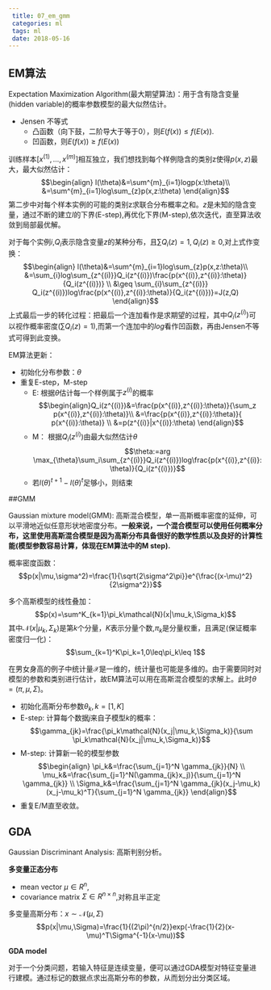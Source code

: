 ```yaml
---
 title: 07_em_gmm
 categories: ml
 tags: ml
 date: 2018-05-16
---
```


## EM算法

Expectation Maximization Algorithm(最大期望算法)：用于含有隐含变量(hidden variable)的概率参数模型的最大似然估计。

- Jensen 不等式
    - 凸函数（向下鼓，二阶导大于等于0），则$E(f(x))\leq f(E(x))$.
    - 凹函数，则$E(f(x))\geq f(E(x))$

训练样本$[x^{(1)},\dots,x^{(m)}]$相互独立，我们想找到每个样例隐含的类别z使得$p(x,z)$最大，最大似然估计：
$$\begin{align}
l(\theta)&=\sum^{m}_{i=1}logp(x:\theta)\\
&=\sum^{m}_{i=1}log\sum_{z}p(x,z:\theta)
\end{align}$$
第二步中对每个样本实例的可能的类别z求联合分布概率之和。$z$是未知的隐含变量，通过不断的建立$l$的下界(E-step),再优化下界(M-step),依次迭代，直至算法收敛到局部最优解。

对于每个实例$i$,$Q_i$表示隐含变量$z$的某种分布，且$\sum Q_i(z)=1,Q_i(z)\geq 0$,对上式作变换：
$$\begin{align}
l(\theta)&=\sum^{m}_{i=1}log\sum_{z}p(x,z:\theta)\\
        &=\sum_{i}log\sum_{z^{(i)}}Q_i(z^{(i)})\frac{p(x^{(i)},z^{(i)}:\theta)}{Q_i(z^{(i)})} \\
        &\geq \sum_{i}\sum_{z^{(i)}} Q_i(z^{(i)})log\frac{p(x^{(i)},z^{(i)}:\theta)}{Q_i(z^{(i)})}=J(z,Q)
\end{align}$$
上式最后一步的转化过程：把最后一个连加看作是求期望的过程，其中$Q_i(z^{(i)})$可以视作概率密度($\sum Q_i(z)=1$),而第一个连加中的$log$看作凹函数，再由Jensen不等式可得到此变换。

EM算法更新：

- 初始化分布参数：$\theta$
- 重复E-step，M-step
    - E: 根据$\theta$估计每一个样例属于$z^{(i)}$的概率
    $$\begin{align}Q_i(z^{(i)})&=\frac{p(x^{(i)},z^{(i)}:\theta)}{\sum_z p(x^{(i)},z^{(i)}:\theta)}\\
    &=\frac{p(x^{(i)},z^{(i)}:\theta)}{ p(x^{(i)}:\theta)}  \\
    &=p(z^{(i)}|x^{(i)}:\theta)
     \end{align}$$
    - M： 根据$Q_i(z^{(i)})$由最大似然估计$\theta$ 
    $$\theta:=arg \max_{\theta}\sum_i\sum_{z^{(i)}}Q_i(z^{(i)})log\frac{p(x^{(i)},z^{(i)}:\theta)}{Q_i(z^{(i)})}$$
    - 若$l(\theta)^{t+1}-l(\theta)^{t}$足够小，则结束

##GMM

Gaussian mixture model(GMM): 高斯混合模型，单一高斯概率密度的延伸，可以平滑地近似任意形状地密度分布。**一般来说，一个混合模型可以使用任何概率分布，这里使用高斯混合模型是因为高斯分布具备很好的数学性质以及良好的计算性能(模型参数容易计算，体现在EM算法中的M step).**

概率密度函数：
$$p(x|\mu,\sigma^2)=\frac{1}{\sqrt{2\sigma^2\pi}}e^{\frac{(x-\mu)^2}{2\sigma^2}}$$

多个高斯模型的线性叠加：
$$p(x)=\sum^K_{k=1}\pi_k\mathcal{N}(x|\mu_k,\Sigma_k)$$
其中$\mathcal{N}(x|\mu_k,\Sigma_k)$是第$k$个分量，$K$表示分量个数,$\pi_k$是分量权重，且满足(保证概率密度归一化)：
$$\sum_{k=1}^K\pi_k=1,0\leq\pi_k\leq 1$$

在男女身高的例子中统计量$\mathcal{X}$是一维的，统计量也可能是多维的。由于需要同时对模型的参数和类别进行估计，故EM算法可以用在高斯混合模型的求解上。此时$\theta=(\pi,\mu,\Sigma)$。

- 初始化高斯分布参数$\theta_k, k=[1,K]$
- E-step: 计算每个数据$j$来自子模型$k$的概率：
$$\gamma_{jk}=\frac{\pi_k\mathcal{N}(x_j|\mu_k,\Sigma_k)}{\sum \pi_k\mathcal{N}(x_j|\mu_k,\Sigma_k)}$$
- M-step: 计算新一轮的模型参数
$$\begin{align}
\pi_k&=\frac{\sum_{j=1}^N \gamma_{jk}}{N} \\
\mu_k&=\frac{\sum_{j=1}^N(\gamma_{jk}x_j)}{\sum_{j=1}^N \gamma_{jk}}  \\
\Sigma_k&=\frac{\sum_{j=1}^N \gamma_{jk}(x_j-\mu_k)(x_j-\mu_k)^T}{\sum_{j=1}^N \gamma_{jk}}
\end{align}$$
- 重复E/M直至收敛。
    
## GDA

Gaussian Discriminant Analysis: 高斯判别分析。

**多变量正态分布**

- mean vector $\mu \in R^n$,
- covariance matrix $\Sigma \in R^{n\times n}$,对称且半正定

多变量高斯分布：$x\sim \mathcal{N}(\mu,\Sigma)$
$$p(x|\mu,\Sigma)=\frac{1}{(2\pi)^{n/2}}exp(-\frac{1}{2}(x-\mu)^T\Sigma^{-1}(x-\mu))$$

**GDA model**

对于一个分类问题，若输入特征是连续变量，便可以通过GDA模型对特征变量进行建模。通过标记的数据点求出高斯分布的参数，从而划分出分类区域。


